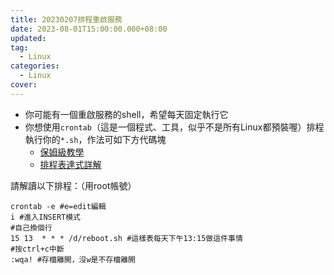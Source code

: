 ```yaml
---
title: 20230207排程重啟服務
date: 2023-08-01T15:00:00.000+08:00
updated: 
tag: 
  - Linux
categories: 
  - Linux
cover: 
---
```

- 你可能有一個重啟服務的shell，希望每天固定執行它
- 你想使用`crontab`（這是一個程式、工具，似乎不是所有Linux都預裝喔）排程執行你的`*.sh`，作法可如下方代碼塊
  - [保姆級教學](https://ithelp.ithome.com.tw/articles/10253853)
  - [排程表達式詳解](https://ithelp.ithome.com.tw/articles/10253879)

請解讀以下排程：（用root帳號）
```shell
crontab -e #e=edit編輯
i #進入INSERT模式
#自己換個行
15 13  * * * /d/reboot.sh #這樣表每天下午13:15做這件事情
#按ctrl+c中斷
:wqa! #存檔離開，沒w是不存檔離開
```